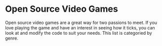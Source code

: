 # Open Source Video Games
Open source video games are a great way for two passions to meet. If you love playing the game and have an interest in seeing how it ticks, you can look at and modify the code to suit your needs. This list is categoried by genre.